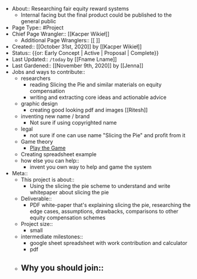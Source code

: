- About:: Researching fair equity reward systems
    - Internal facing but the final product could be published to the general public 
- Page Type:: #Project
- Chief Page Wrangler:: [[Kacper Wikieł]]
    - Additional Page Wranglers:: [[ ]]
- Created:: [[October 31st, 2020]] by [[Kacper Wikieł]]
- Status:: {{or: Early Concept | Active | Proposal | Complete}}
- Last Updated:: `/today` by [[Fname Lname]]
- Last Gardened:: [[November 9th, 2020]] by [[Jenna]] 
- Jobs and ways to contribute::
    - researchers 
        - reading Slicing the Pie and similar materials on equity compensation 
        - writing and extracting core ideas and actionable advice
    - graphic design 
        - creating good looking pdf and images [[Ritesh]]
    - inventing new name / brand 
        - Not sure if using copyrighted name 
    - legal
        - not sure if one can use name "Slicing the Pie" and profit from it
    - Game theory 
        - [Play the Game](https://www.slicingpie.com/deck/)
    - Creating spreadsheet example 
    - how else you can help::
        - invent you own way to help and game the system
- Meta::
    - This project is about::
        - Using the slicing the pie scheme to understand and write whitepaper about slicing the pie 
    - Deliverable::
        - PDF white-paper that's explaining slicing the pie, researching the edge cases, assumptions, drawbacks, comparisons to other equity compensation schemes
    - Project size::
        - small
    - intermediate milestones::
        - google sheet spreadsheet with work contribution and calculator 
        - pdf 
    - Why you should join::
        - 

